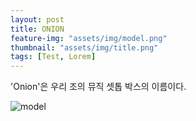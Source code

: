 ```yaml
---
layout: post
title: ONION
feature-img: "assets/img/model.png"
thumbnail: "assets/img/title.png"
tags: [Test, Lorem]
---
```


'Onion'은 우리 조의 뮤직 셋톱 박스의 이름이다. 

![model](Lee-Su-Jin.github.io/assets/img/model.png)

